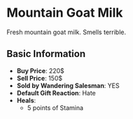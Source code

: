 # Mountain Goat Milk

Fresh mountain goat milk. Smells terrible.

## Basic Information

- **Buy Price**: 220$
- **Sell Price**: 150$
- **Sold by Wandering Salesman**: YES
- **Default Gift Reaction**: Hate
- **Heals**:
  - 5 points of Stamina